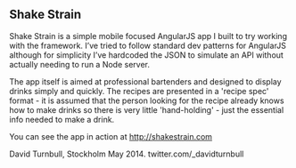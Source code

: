 Shake Strain
---
Shake Strain is a simple mobile focused AngularJS app I built to try working with the framework. I’ve tried to follow standard dev patterns for AngularJS although for simplicity I’ve hardcoded the JSON  to simulate an API without actually needing to run a Node server. 


The app itself is aimed at professional bartenders and designed to display drinks simply and quickly. The recipes are presented in a 'recipe spec' format - it is assumed that the person looking for the recipe already knows how to make drinks so there is very little 'hand-holding' - just the essential info needed to make a drink.

You can see the app in action at http://shakestrain.com

David Turnbull, Stockholm May 2014. 
twitter.com/_davidturnbull


